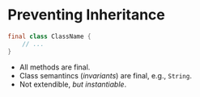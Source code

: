 # Preventing Inheritance

```java
final class ClassName {
    // ...
}
```

* All methods are final.
* Class semantincs (_invariants_) are final, e.g., `String`.
* Not extendible, _but instantiable_.
